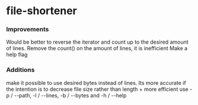 # file-shortener

### Improvements

Would be better to reverse the iterator and count up to the desired amount of lines.
Remove the count() on the amount of lines, it is inefficient
Make a help flag

### Additions

make it possible to use desired bytes instead of lines. Its more accurate if the intention is to decrease file size rather than length + more efficient
use -p / --path, -l / --lines, -b / --bytes and -h / --help
